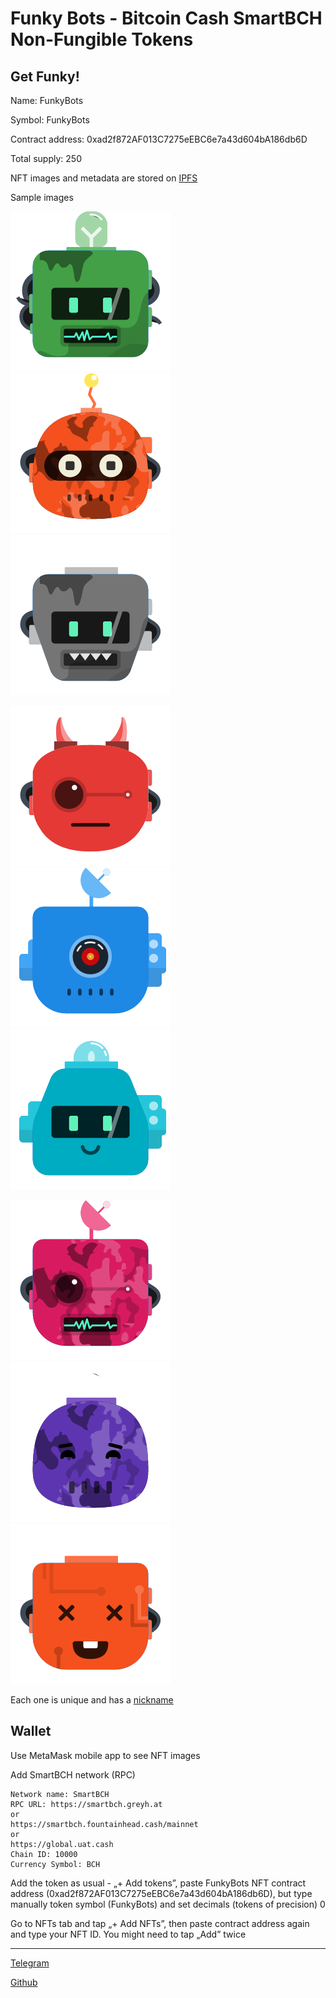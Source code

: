 # Funky Bots - Bitcoin Cash SmartBCH Non-Fungible Tokens

## Get Funky!

Name: FunkyBots

Symbol: FunkyBots

Contract address: 0xad2f872AF013C7275eEBC6e7a43d604bA186db6D

Total supply: 250

NFT images and metadata are stored on [IPFS](https://gateway.pinata.cloud/ipfs/QmXnLCbANTCeCkkkNdx6Cpvjg4r9MiXFqpTvqKJape2AYP/)

Sample images

![FunkyBots](img/2.png) ![FunkyBots](img/10.png) ![FunkyBots](img/20.png)

![FunkyBots](img/30.png) ![FunkyBots](img/40.png) ![FunkyBots](img/50.png)

![FunkyBots](img/60.png) ![FunkyBots](img/97.png) ![FunkyBots](img/143.png)

Each one is unique and has a [nickname](https://github.com/mazetoken/funkybots/blob/main/FunkyBotsNicknames.txt)


## Wallet

Use MetaMask mobile app to see NFT images

Add SmartBCH network (RPC)

```
Network name: SmartBCH
RPC URL: https://smartbch.greyh.at
or
https://smartbch.fountainhead.cash/mainnet
or
https://global.uat.cash
Chain ID: 10000
Currency Symbol: BCH
```

Add the token as usual - „+ Add tokens”, paste FunkyBots NFT contract address (0xad2f872AF013C7275eEBC6e7a43d604bA186db6D), but type manually token symbol (FunkyBots) and set decimals (tokens of precision) 0

Go to NFTs tab and tap „+ Add NFTs”, then paste contract address again and type your NFT ID. You might need to tap „Add” twice


-------------------------------------------------------------
[Telegram](https://t.me/mazetokens)

[Github](https://github.com/mazetoken/funkybots)
